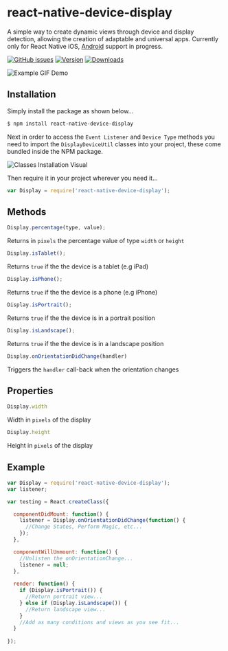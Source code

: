# react-native-device-display
A simple way to create dynamic views through device and display detection, allowing the creation of adaptable and universal apps. Currently only for React Native iOS, [Android](https://github.com/kkjdaniel/react-native-device-display/issues/10) support in progress.

[![GitHub issues](https://img.shields.io/github/issues/kkjdaniel/react-native-device-display.svg)](https://github.com/kkjdaniel/react-native-device-display/issues)
[![Version](https://img.shields.io/npm/v/react-native-device-display.svg)](https://www.npmjs.com/package/react-native-device-display)
[![Downloads](https://img.shields.io/npm/dm/react-native-device-display.svg)](https://www.npmjs.com/package/react-native-device-display)


![Example GIF Demo](http://i.imgur.com/RKYZf3i.gif)

## Installation

Simply install the package as shown below...
```sh
$ npm install react-native-device-display
```

Next in order to access the `Event Listener` and `Device Type` methods you need to import the `DisplayDeviceUtil` classes into your project, these come bundled inside the NPM package.

![Classes Installation Visual](http://i.imgur.com/vT2qGfr.png)

Then require it in your project wherever you need it...
```javascript
var Display = require('react-native-device-display');
```

## Methods

```javascript
Display.percentage(type, value);
```

Returns in `pixels` the percentage value of type `width` or `height`

```javascript
Display.isTablet();
```

Returns `true` if the the device is a tablet (e.g iPad)

```javascript
Display.isPhone();
```

Returns `true` if the the device is a phone (e.g iPhone)

```javascript
Display.isPortrait();
```

Returns `true` if the the device is in a portrait position

```javascript
Display.isLandscape();
```

Returns `true` if the the device is in a landscape position

```javascript
Display.onOrientationDidChange(handler)
```

Triggers the `handler` call-back when the orientation changes

## Properties

```javascript
Display.width
```

Width in `pixels` of the display

```javascript
Display.height
```

Height in `pixels` of the display

## Example

```javascript
var Display = require('react-native-device-display');
var listener;

var testing = React.createClass({

  componentDidMount: function() {
    listener = Display.onOrientationDidChange(function() {
      //Change States, Perform Magic, etc...
    });
  },

  componentWillUnmount: function() {
    //Unlisten the onOrientationChange...
    listener = null;
  },
  
  render: function() {
    if (Display.isPortrait()) {
      //Return portrait view...
    } else if (Display.isLandscape()) {
      //Return landscape view...
    } 
    //Add as many conditions and views as you see fit...
  }
  
});
```
